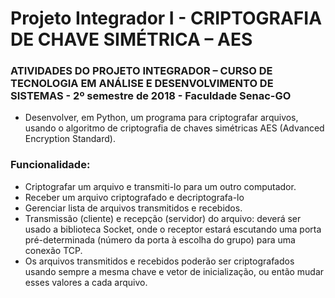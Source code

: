 # Projeto Integrador I - CRIPTOGRAFIA DE CHAVE SIMÉTRICA – AES

### ATIVIDADES DO PROJETO INTEGRADOR – CURSO DE TECNOLOGIA EM ANÁLISE E DESENVOLVIMENTO DE SISTEMAS - 2º semestre de 2018 - Faculdade Senac-GO

- Desenvolver, em Python, um programa para criptografar arquivos, usando o algoritmo de criptografia de chaves simétricas AES (Advanced Encryption Standard).

### Funcionalidade:

- Criptografar um arquivo e transmiti-lo para um outro computador.
- Receber um arquivo criptografado e decriptografa-lo
- Gerenciar lista de arquivos transmitidos e recebidos.
- Transmissão (cliente) e recepção (servidor) do arquivo: deverá ser usado a biblioteca Socket, onde o receptor estará escutando uma porta pré-determinada (número da porta à escolha do grupo) para uma conexão TCP.
- Os arquivos transmitidos e recebidos poderão ser criptografados usando sempre a mesma chave e vetor de inicialização, ou então mudar esses valores a cada arquivo.
